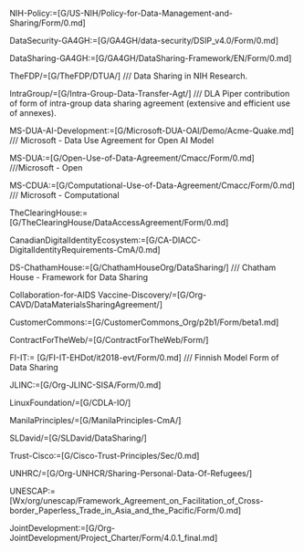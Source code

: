 
NIH-Policy:=[G/US-NIH/Policy-for-Data-Management-and-Sharing/Form/0.md]

DataSecurity-GA4GH:=[G/GA4GH/data-security/DSIP_v4.0/Form/0.md]

DataSharing-GA4GH:=[G/GA4GH/DataSharing-Framework/EN/Form/0.md]

TheFDP/=[G/TheFDP/DTUA/] /// Data Sharing in NIH Research.

IntraGroup/=[G/Intra-Group-Data-Transfer-Agt/] /// DLA Piper contribution of form of intra-group data sharing agreement (extensive and efficient use of annexes).

MS-DUA-AI-Development:=[G/Microsoft-DUA-OAI/Demo/Acme-Quake.md] /// Microsoft - Data Use Agreement for Open AI Model 

MS-DUA:=[G/Open-Use-of-Data-Agreement/Cmacc/Form/0.md] ///Microsoft - Open 

MS-CDUA:=[G/Computational-Use-of-Data-Agreement/Cmacc/Form/0.md] /// 
Microsoft - Computational 

TheClearingHouse:=[G/TheClearingHouse/DataAccessAgreement/Form/0.md]

CanadianDigitalIdentityEcosystem:=[G/CA-DIACC-DigitalIdentityRequirements-CmA/0.md]

DS-ChathamHouse:=[G/ChathamHouseOrg/DataSharing/] /// Chatham House - Framework for Data Sharing


Collaboration-for-AIDS Vaccine-Discovery/=[G/Org-CAVD/DataMaterialsSharingAgreement/]

CustomerCommons:=[G/CustomerCommons_Org/p2b1/Form/beta1.md]

ContractForTheWeb/=[G/ContractForTheWeb/Form/]

FI-IT:= [G/FI-IT-EHDot/it2018-evt/Form/0.md] /// Finnish Model Form of Data Sharing

JLINC:=[G/Org-JLINC-SISA/Form/0.md]  

LinuxFoundation/=[G/CDLA-IO/]

ManilaPrinciples/=[G/ManilaPrinciples-CmA/]

SLDavid/=[G/SLDavid/DataSharing/]

Trust-Cisco:=[G/Cisco-Trust-Principles/Sec/0.md]

UNHRC/=[G/Org-UNHCR/Sharing-Personal-Data-Of-Refugees/]

UNESCAP:=[Wx/org/unescap/Framework_Agreement_on_Facilitation_of_Cross-border_Paperless_Trade_in_Asia_and_the_Pacific/Form/0.md]

JointDevelopment:=[G/Org-JointDevelopment/Project_Charter/Form/4.0.1_final.md]
